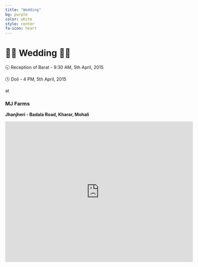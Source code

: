 ```yaml
---
title: "Wedding"
bg: purple
color: white
style: center
fa-icon: heart
---
```


# :bride_with_veil: Wedding :bride_with_veil:

:clock930: Reception of Barat - 9:30 AM, 5th April, 2015

:clock4: Doli - 4 PM, 5th April, 2015

at

### __MJ Farms__

__Jhanjheri - Badala Road, Kharar, Mohali__

<iframe width="600" height="450" frameborder="0" style="border:0"
src="https://www.google.com/maps/embed/v1/directions?origin=Kharar%2C%20Punjab%2C%20India&destination=M%20J%20Farm%2C%20Sahibzada%20Ajit%20Singh%20Nagar%2C%20Punjab%2C%20India&key=AIzaSyBY7pLY7c6FUHnStwsdyQzF30Ra3xbf7UQ"></iframe>



